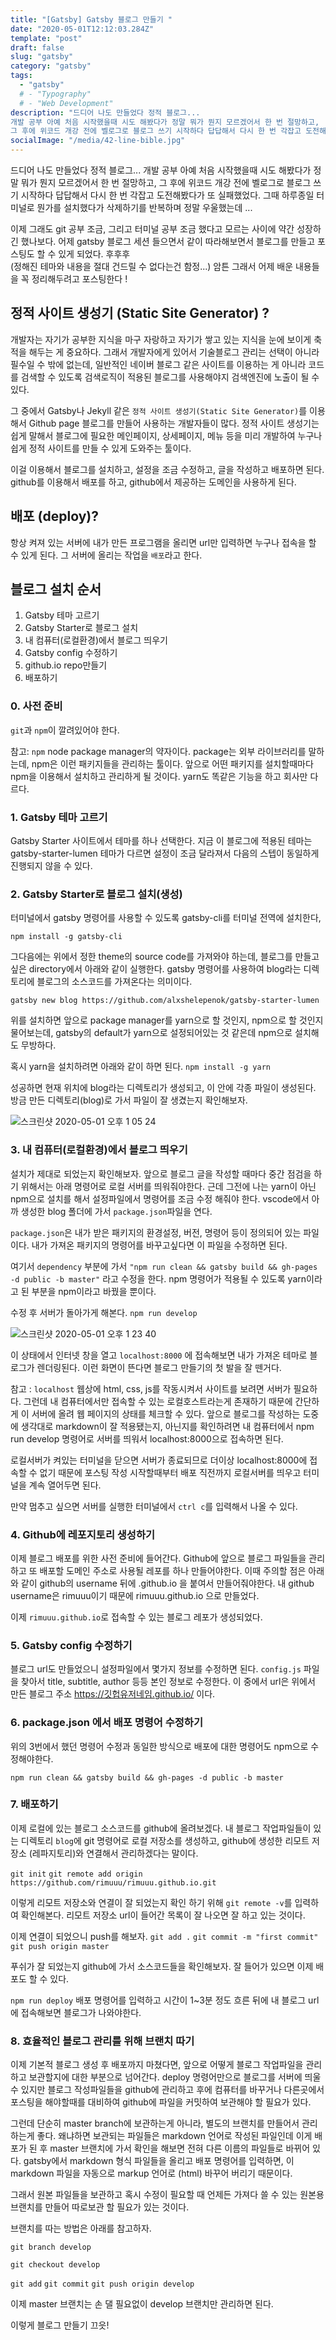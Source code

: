 ```yaml
---
title: "[Gatsby] Gatsby 블로그 만들기 "
date: "2020-05-01T12:12:03.284Z"
template: "post"
draft: false
slug: "gatsby"
category: "gatsby"
tags:
  - "gatsby"
  # - "Typography"
  # - "Web Development"
description: "드디어 나도 만들었다 정적 블로그...
개발 공부 아예 처음 시작했을때 시도 해봤다가 정말 뭐가 뭔지 모르겠어서 한 번 절망하고,
그 후에 위코드 개강 전에 벨로그로 블로그 쓰기 시작하다 답답해서 다시 한 번 각잡고 도전해봤다가 또 실패했었다."
socialImage: "/media/42-line-bible.jpg"
---
```


드디어 나도 만들었다 정적 블로그...
개발 공부 아예 처음 시작했을때 시도 해봤다가 정말 뭐가 뭔지 모르겠어서 한 번 절망하고,
그 후에 위코드 개강 전에 벨로그로 블로그 쓰기 시작하다 답답해서 다시 한 번 각잡고 도전해봤다가 또 실패했었다.
그때 하루종일 터미널로 뭔가를 설치했다가 삭제하기를 반복하며 정말 우울했는데 ...

이제 그래도 git 공부 조금, 그리고 터미널 공부 조금 했다고 모르는 사이에 약간 성장하긴 했나보다.
어제 gatsby 블로그 세션 들으면서 같이 따라해보면서 블로그를 만들고 포스팅도 할 수 있게 되었다. 후후후 <br>
(정해진 테마와 내용을 절대 건드릴 수 없다는건 함정...)
암튼 그래서 어제 배운 내용들을 꼭 정리해두려고 포스팅한다 !

## 정적 사이트 생성기 (Static Site Generator) ?

개발자는 자기가 공부한 지식을 마구 자랑하고 자기가 쌓고 있는 지식을 눈에 보이게 축적을 해두는 게 중요하다.
그래서 개발자에게 있어서 기술블로그 관리는 선택이 아니라 필수일 수 밖에 없는데,
일반적인 네이버 블로그 같은 사이트를 이용하는 게 아니라 코드를 검색할 수 있도록 검색로직이 적용된 블로그를 사용해야지
검색엔진에 노출이 될 수 있다.

그 중에서 Gatsby나 Jekyll 같은 `정적 사이트 생성기(Static Site Generator)`를 이용해서 Github page 블로그를 만들어 사용하는 개발자들이 많다. 정적 사이트 생성기는 쉽게 말해서 블로그에 필요한 메인페이지, 상세페이지, 메뉴 등을 미리 개발하여 누구나 쉽게 정적 사이트를 만들 수 있게 도와주는 툴이다.

이걸 이용해서 블로그를 설치하고, 설정을 조금 수정하고, 글을 작성하고 배포하면 된다. github를 이용해서 배포를 하고, github에서 제공하는 도메인을 사용하게 된다.

## 배포 (deploy)?

항상 켜져 있는 서버에 내가 만든 프로그램을 올리면 url만 입력하면 누구나 접속을 할 수 있게 된다.
그 서버에 올리는 작업을 `배포`라고 한다.

## 블로그 설치 순서

1. Gatsby 테마 고르기
2. Gatsby Starter로 블로그 설치
3. 내 컴퓨터(로컬환경)에서 블로그 띄우기
4. Gatsby config 수정하기
5. github.io repo만들기
6. 배포하기

### 0. 사전 준비

`git`과 `npm`이 깔려있어야 한다.

참고: `npm`
node package manager의 약자이다.
package는 외부 라이브러리를 말하는데, npm은 이런 패키지들을 관리하는 툴이다.
앞으로 어떤 패키지를 설치할때마다 npm을 이용해서 설치하고 관리하게 될 것이다.
yarn도 똑같은 기능을 하고 회사만 다르다.

### 1. Gatsby 테마 고르기

Gatsby Starter 사이트에서 테마를 하나 선택한다.
지금 이 블로그에 적용된 테마는 gatsby-starter-lumen
테마가 다르면 설정이 조금 달라져서 다음의 스텝이 동일하게 진행되지 않을 수 있다.

### 2. Gatsby Starter로 블로그 설치(생성)

터미널에서 gatsby 명령어를 사용할 수 있도록 gatsby-cli를 터미널 전역에 설치한다,

`npm install -g gatsby-cli`

그다음에는 위에서 정한 theme의 source code를 가져와야 하는데, 블로그를 만들고 싶은 directory에서 아래와 같이 실행한다. gatsby 명령어를 사용하여 blog라는 디렉토리에 블로그의 소스코드를 가져온다는 의미이다.

`gatsby new blog https://github.com/alxshelepenok/gatsby-starter-lumen`

위를 설치하면 앞으로 package manager를 yarn으로 할 것인지, npm으로 할 것인지 물어보는데, gatsby의 default가 yarn으로 설정되어있는 것 같은데 npm으로 설치해도 무방하다.

혹시 yarn을 설치하려면 아래와 같이 하면 된다.
`npm install -g yarn`

성공하면 현재 위치에 blog라는 디렉토리가 생성되고, 이 안에 각종 파일이 생성된다. 방금 만든 디렉토리(blog)로 가서 파일이 잘 생겼는지 확인해보자.

![스크린샷 2020-05-01 오후 1 05 24](https://user-images.githubusercontent.com/60246689/80781213-829a2f80-8bac-11ea-9d32-a2dc7b08f0d7.png)

### 3. 내 컴퓨터(로컬환경)에서 블로그 띄우기

설치가 제대로 되었는지 확인해보자. 앞으로 블로그 글을 작성할 때마다 중간 점검을 하기 위해서는 아래 명령어로 로컬 서버를 띄워줘야한다. 근데 그전에 나는 yarn이 아닌 npm으로 설치를 해서 설정파일에서 명령어를 조금 수정 해줘야 한다.
vscode에서 아까 생성한 blog 폴더에 가서 `package.json`파일을 연다.

`package.json`은
내가 받은 패키지의 환경설정, 버전, 명령어 등이 정의되어 있는 파일이다.
내가 가져온 패키지의 명령어를 바꾸고싶다면 이 파일을 수정하면 된다.
<br>

여기서 `dependency` 부분에 가서
`"npm run clean && gatsby build && gh-pages -d public -b master"` 라고 수정을 한다.
npm 명령어가 적용될 수 있도록 yarn이라고 된 부분을 npm이라고 바꿨을 뿐이다.

수정 후 서버가 돌아가게 해본다.
`npm run develop`

![스크린샷 2020-05-01 오후 1 23 40](https://user-images.githubusercontent.com/60246689/80781892-09500c00-8baf-11ea-9f5f-2101693eb391.png)

이 상태에서 인터넷 창을 열고 `localhost:8000` 에 접속해보면 내가 가져온 테마로 블로그가 렌더링된다.
이런 화면이 뜬다면 블로그 만들기의 첫 발을 잘 뗀거다.

참고 : `localhost`
웹상에 html, css, js를 작동시켜서 사이트를 보려면 서버가 필요하다. 그런데 내 컴퓨터에서만 접속할 수 있는 로컬호스트라는게 존재하기 때문에 간단하게 이 서버에 올려 웹 페이지의 상태를 체크할 수 있다. 앞으로 블로그를 작성하는 도중에 생각대로 markdown이 잘 적용됐는지, 아닌지를 확인하려면 내 컴퓨터에서 npm run develop 명령어로 서버를 띄워서 localhost:8000으로 접속하면 된다.

로컬서버가 켜있는 터미널을 닫으면 서버가 종료되므로 더이상 localhost:8000에 접속할 수 없기 때문에 포스팅 작성 시작할때부터 배포 직전까지 로컬서버를 띄우고 터미널을 계속 열어두면 된다.

만약 멈추고 싶으면 서버를 실행한 터미널에서 `ctrl c`를 입력해서 나올 수 있다.

### 4. Github에 레포지토리 생성하기

이제 블로그 배포를 위한 사전 준비에 들어간다.
Github에 앞으로 블로그 파일들을 관리하고 또 배포할 도메인 주소로 사용될 레포를 하나 만들어야한다.
이때 주의할 점은 아래와 같이 github의 username 뒤에 .github.io 을 붙여서 만들어줘야한다. 내 github username은 rimuuu이기 때문에 rimuuu.github.io 으로 만들었다.

이제 `rimuuu.github.io`로 접속할 수 있는 블로그 레포가 생성되었다.

### 5. Gatsby config 수정하기

블로그 url도 만들었으니 설정파일에서 몇가지 정보를 수정하면 된다.
`config.js` 파일을 찾아서 title, subtitle, author 등등 본인 정보로 수정한다.
이 중에서 url은 위에서 만든 블로그 주소 https://깃헙유저네임.github.io/ 이다.

### 6. package.json 에서 배포 명령어 수정하기

위의 3번에서 했던 명령어 수정과 동일한 방식으로 배포에 대한 명령어도 npm으로 수정해야한다.

`npm run clean && gatsby build && gh-pages -d public -b master`

### 7. 배포하기

이제 로컬에 있는 블로그 소스코드를 github에 올려보겠다.
내 블로그 작업파일들이 있는 디렉토리 `blog`에 git 명령어로 로컬 저장소를 생성하고,
github에 생성한 리모트 저장소 (레파지토리)와 연결해서 관리하겠다는 말이다.

`git init`
`git remote add origin https://github.com/rimuuu/rimuuu.github.io.git`

이렇게 리모트 저장소와 연결이 잘 되었는지 확인 하기 위해
`git remote -v`를 입력하여 확인해본다.
리모트 저장소 url이 들어간 목록이 잘 나오면 잘 하고 있는 것이다.

이제 연결이 되었으니 push를 해보자.
`git add .`
`git commit -m "first commit"`
`git push origin master`

푸쉬가 잘 되었는지 github에 가서 소스코드들을 확인해보자.
잘 들어가 있으면 이제 배포도 할 수 있다.

`npm run deploy`
배포 명령어를 입력하고 시간이 1~3분 정도 흐른 뒤에 내 블로그 url에 접속해보면 블로그가 나와야한다.

### 8. 효율적인 블로그 관리를 위해 브랜치 따기

이제 기본적 블로그 생성 후 배포까지 마쳤다면, 앞으로 어떻게 블로그 작업파일을 관리하고 보관할지에 대한 부분으로 넘어간다. deploy 명령어만으로 블로그를 서버에 띄울 수 있지만 블로그 작성파일들을 github에 관리하고
후에 컴퓨터를 바꾸거나 다른곳에서 포스팅을 해야할때를 대비하여 github에 파일을 커밋하여 보관해야 할 필요가 있다.

그런데 단순히 master branch에 보관하는게 아니라, 별도의 브랜치를 만들어서 관리하는게 좋다.
왜냐하면 보관되는 파일들은 markdown 언어로 작성된 파일인데 이게 배포가 된 후 master 브랜치에 가서 확인을 해보면 전혀 다른 이름의 파일들로 바뀌어 있다.
gatsby에서 markdown 형식 파일들을 올리고 배포 명령어를 입력하면,
이 markdown 파일을 자동으로 markup 언어로 (html) 바꾸어 버리기 때문이다.

그래서 원본 파일들을 보관하고 혹시 수정이 필요할 때 언제든 가져다 쓸 수 있는 원본용 브랜치를 만들어 따로보관 할 필요가 있는 것이다.

브랜치를 따는 방법은 아래를 참고하자.

`git branch develop`

`git checkout develop`

`git add` `git commit` `git push origin develop`

이제 master 브랜치는 손 댈 필요없이 develop 브랜치만 관리하면 된다.

이렇게 블로그 만들기 끄읏!

<!-- - [The first transition](#the-first-transition)
- [The digital age](#the-digital-age)
- [Loss of humanity through transitions](#loss-of-humanity-through-transitions)
- [Chasing perfection](#chasing-perfection) -->

<!-- _Originally published by [Matej Latin](http://matejlatin.co.uk/) on [Medium](https://medium.com/design-notes/humane-typography-in-the-digital-age-9bd5c16199bd?ref=webdesignernews.com#.lygo82z0x)._ -->
